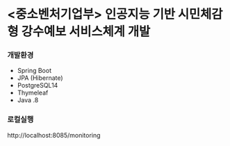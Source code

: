 # <중소벤처기업부> 인공지능 기반 시민체감형 강수예보 서비스체계 개발

### 개발환경
- Spring Boot
- JPA (Hibernate)
- PostgreSQL14
- Thymeleaf
- Java .8

### 로컬실행
  http://localhost:8085/monitoring
